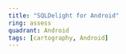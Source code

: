 ```yaml
---
title: "SQLDelight for Android"
ring: assess
quadrant: Android
tags: [cartography, Android]
---
```

